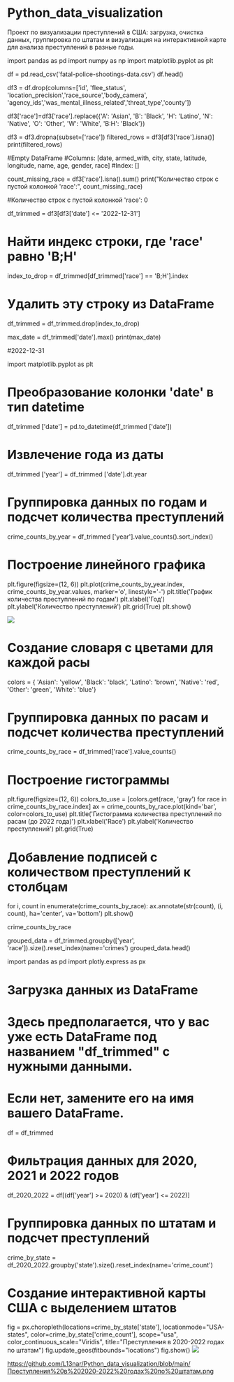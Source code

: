 # Python_data_visualization
Проект по визуализации преступлений в США: загрузка, очистка данных, группировка по штатам и визуализация на интерактивной карте для анализа преступлений в разные годы.

import pandas as pd
import numpy as np
import matplotlib.pyplot as plt

df = pd.read_csv('fatal-police-shootings-data.csv')
df.head()

df3 = df.drop(columns=['id', 'flee_status', 'location_precision','race_source','body_camera', 'agency_ids','was_mental_illness_related','threat_type','county'])

df3['race']=df3['race'].replace({'A': 'Asian', 'B': 'Black', 'H': 'Latino', 'N': 'Native', 'O': 'Other', 'W': 'White', 'B:H': 'Black'})

df3 = df3.dropna(subset=['race'])
filtered_rows = df3[df3['race'].isna()]
print(filtered_rows)

#Empty DataFrame
#Columns: [date, armed_with, city, state, latitude, longitude, name, age, gender, race]
#Index: []

count_missing_race = df3['race'].isna().sum()
print("Количество строк с пустой колонкой 'race':", count_missing_race)

#Количество строк с пустой колонкой 'race': 0

df_trimmed = df3[df3['date'] <= '2022-12-31']
# Найти индекс строки, где 'race' равно 'B;H'
index_to_drop = df_trimmed[df_trimmed['race'] == 'B;H'].index

# Удалить эту строку из DataFrame
df_trimmed = df_trimmed.drop(index_to_drop)

max_date = df_trimmed['date'].max()
print(max_date)

#2022-12-31

import matplotlib.pyplot as plt

# Преобразование колонки 'date' в тип datetime
df_trimmed ['date'] = pd.to_datetime(df_trimmed ['date'])

# Извлечение года из даты
df_trimmed ['year'] = df_trimmed ['date'].dt.year

# Группировка данных по годам и подсчет количества преступлений
crime_counts_by_year = df_trimmed ['year'].value_counts().sort_index()

# Построение линейного графика
plt.figure(figsize=(12, 6))
plt.plot(crime_counts_by_year.index, crime_counts_by_year.values, marker='o', linestyle='-')
plt.title('График количества преступлений по годам')
plt.xlabel('Год')
plt.ylabel('Количество преступлений')
plt.grid(True)
plt.show()

![](https://github.com/L13nar/Python_data_visualization/blob/main/График%20количества%20преступлений%20по%20годам/image.png)

# Создание словаря с цветами для каждой расы
colors = {
    'Asian': 'yellow',
    'Black': 'black',
    'Latino': 'brown',
    'Native': 'red',
    'Other': 'green',
    'White': 'blue'}
# Группировка данных по расам и подсчет количества преступлений
crime_counts_by_race = df_trimmed['race'].value_counts()
# Построение гистограммы
plt.figure(figsize=(12, 6))
colors_to_use = [colors.get(race, 'gray') for race in crime_counts_by_race.index]
ax = crime_counts_by_race.plot(kind='bar', color=colors_to_use)
plt.title('Гистограмма количества преступлений по расам (до 2022 года)')
plt.xlabel('Race')
plt.ylabel('Количество преступлений')
plt.grid(True)
# Добавление подписей с количеством преступлений к столбцам
for i, count in enumerate(crime_counts_by_race):
    ax.annotate(str(count), (i, count), ha='center', va='bottom')
plt.show()

crime_counts_by_race

grouped_data = df_trimmed.groupby(['year', 'race']).size().reset_index(name='crimes')
grouped_data.head()

import pandas as pd
import plotly.express as px
# Загрузка данных из DataFrame
# Здесь предполагается, что у вас уже есть DataFrame под названием "df_trimmed" с нужными данными.
# Если нет, замените его на имя вашего DataFrame.
df = df_trimmed
# Фильтрация данных для 2020, 2021 и 2022 годов
df_2020_2022 = df[(df['year'] >= 2020) & (df['year'] <= 2022)]
# Группировка данных по штатам и подсчет преступлений
crime_by_state = df_2020_2022.groupby('state').size().reset_index(name='crime_count')
# Создание интерактивной карты США с выделением штатов
fig = px.choropleth(locations=crime_by_state['state'], locationmode="USA-states", color=crime_by_state['crime_count'],
                    scope="usa", color_continuous_scale="Viridis",
                    title="Преступления в 2020-2022 годах по штатам")
fig.update_geos(fitbounds="locations")
fig.show()
![](https://github.com/[{username}/{repository}/raw/{branch}/{path}](https://github.com/L13nar/Python_data_visualization/blob/main/Преступления%20в%202020-2022%20годах%20по%20штатам.png)/image.png)

https://github.com/L13nar/Python_data_visualization/blob/main/Преступления%20в%202020-2022%20годах%20по%20штатам.png

